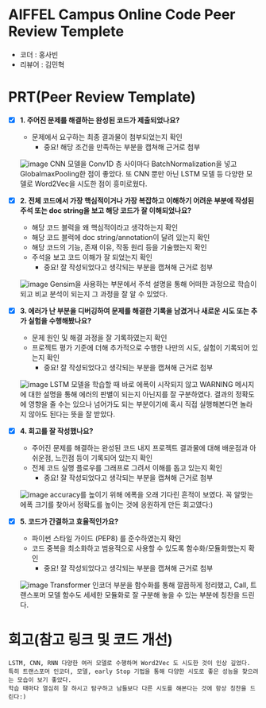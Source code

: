 # AIFFEL Campus Online Code Peer Review Templete
- 코더 : 홍사빈
- 리뷰어 : 김민혁


# PRT(Peer Review Template)
- [X]  **1. 주어진 문제를 해결하는 완성된 코드가 제출되었나요?**
    - 문제에서 요구하는 최종 결과물이 첨부되었는지 확인
        - 중요! 해당 조건을 만족하는 부분을 캡쳐해 근거로 첨부
     
    ![image](https://github.com/user-attachments/assets/f6714958-e8ad-4678-8554-941b76a62a77)
    CNN 모델을 Conv1D 층 사이마다 BatchNormalization을 넣고 GlobalmaxPooling한 점이 좋았다. 또 CNN 뿐만 아닌 LSTM 모델 등 다양한 모델로 Word2Vec을 시도한 점이 흥미로웠다.
    
- [X]  **2. 전체 코드에서 가장 핵심적이거나 가장 복잡하고 이해하기 어려운 부분에 작성된 
주석 또는 doc string을 보고 해당 코드가 잘 이해되었나요?**
    - 해당 코드 블럭을 왜 핵심적이라고 생각하는지 확인
    - 해당 코드 블럭에 doc string/annotation이 달려 있는지 확인
    - 해당 코드의 기능, 존재 이유, 작동 원리 등을 기술했는지 확인
    - 주석을 보고 코드 이해가 잘 되었는지 확인
        - 중요! 잘 작성되었다고 생각되는 부분을 캡쳐해 근거로 첨부
    
    ![image](https://github.com/user-attachments/assets/cdfda375-4db2-4d60-89b5-454e47a4fcc7)
    Gensim을 사용하는 부분에서 주석 설명을 통해 어떠한 과정으로 학습이 되고 비교 분석이 되는지 그 과정을 잘 알 수 있었다.     
        
- [X]  **3. 에러가 난 부분을 디버깅하여 문제를 해결한 기록을 남겼거나
새로운 시도 또는 추가 실험을 수행해봤나요?**
    - 문제 원인 및 해결 과정을 잘 기록하였는지 확인
    - 프로젝트 평가 기준에 더해 추가적으로 수행한 나만의 시도, 
    실험이 기록되어 있는지 확인
        - 중요! 잘 작성되었다고 생각되는 부분을 캡쳐해 근거로 첨부

    ![image](https://github.com/user-attachments/assets/f4a58caf-8ef1-49ed-adf5-4df40718b5ad)
    LSTM 모델을 학습할 때 바로 에폭이 시작되지 않고 WARNING 메시지에 대한 설명을 통해 에러의 판별이 되는지 아닌지를 잘 구분하였다. 결과의 정확도에 영향을 줄 수는 있으나 넘어가도 되는 부분이기에 혹시 직접 실행해본다면 놀라지 않아도 된다는 뜻을 잘 받았다.
    
        
- [X]  **4. 회고를 잘 작성했나요?**
    - 주어진 문제를 해결하는 완성된 코드 내지 프로젝트 결과물에 대해
    배운점과 아쉬운점, 느낀점 등이 기록되어 있는지 확인
    - 전체 코드 실행 플로우를 그래프로 그려서 이해를 돕고 있는지 확인
        - 중요! 잘 작성되었다고 생각되는 부분을 캡쳐해 근거로 첨부

    ![image](https://github.com/user-attachments/assets/6c0577e5-b236-4fa2-8911-6bcfd39f1fb6)
    accuracy를 높이기 위해 에폭을 오래 기다린 흔적이 보였다. 꼭 알맞는 에폭 크기를 찾아서 정확도를 높이는 것에 응원하게 만든 회고였다:)
     
    
        
- [X]  **5. 코드가 간결하고 효율적인가요?**
    - 파이썬 스타일 가이드 (PEP8) 를 준수하였는지 확인
    - 코드 중복을 최소화하고 범용적으로 사용할 수 있도록 함수화/모듈화했는지 확인
        - 중요! 잘 작성되었다고 생각되는 부분을 캡쳐해 근거로 첨부
     
    ![image](https://github.com/user-attachments/assets/4b00e703-922e-42cd-8a74-c94c376fddd6)
    Transformer 인코더 부분을 함수화를 통해 깔끔하게 정리했고, Call, 트랜스포머 모델 함수도 세세한 모듈화로 잘 구분해 놓을 수 있는 부분에 칭찬을 드린다. 

# 회고(참고 링크 및 코드 개선)
```
LSTM, CNN, RNN 다양한 여러 모델로 수행하며 Word2Vec 도 시도한 것이 인상 깊었다.
특히 트랜스포머 인코더, 모델, early Stop 기법을 통해 다양한 시도로 좋은 성능을 찾으려는 모습이 보기 좋았다.
학습 때마다 열심히 잘 하시고 탐구하고 남들보다 다른 시도를 해본다는 것에 항상 칭찬을 드린다:)
```

